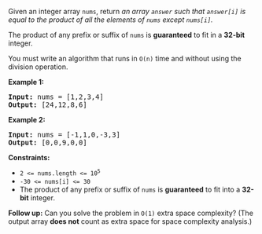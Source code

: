 Given an integer array ```nums```, return <i>an array ```answer``` such that ```answer[i]``` is equal to the product of all the elements of ```nums``` except ```nums[i]```.</i>

The product of any prefix or suffix of ```nums``` is <b>guaranteed</b> to fit in a <b>32-bit</b> integer.

You must write an algorithm that runs in ```O(n)``` time and without using the division operation.


<b>Example 1:</b>

<pre>
<b>Input:</b> nums = [1,2,3,4]
<b>Output:</b> [24,12,8,6]
</pre>

<b>Example 2:</b>

<pre>
<b>Input:</b> nums = [-1,1,0,-3,3]
<b>Output:</b> [0,0,9,0,0]
</pre>


<b>Constraints:</b>

<ul>
    <li><code>2 <= nums.length <= 10<sup>5</sup></code></li>
    <li><code>-30 <= nums[i] <= 30</code></li>
    <li>The product of any prefix or suffix of <code>nums</code> is <b>guaranteed</b> to fit into a <b>32-bit</b> integer.</li>
</ul>


<b>Follow up:</b> Can you solve the problem in ```O(1)``` extra space complexity? (The output array <b>does not</b> count as extra space for space complexity analysis.)